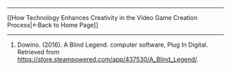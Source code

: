 ___
[[How Technology Enhances Creativity in the Video Game Creation Process|←Back to Home Page]]
____

1. Dowino. (2016). A Blind Legend. computer software, Plug In Digital. Retrieved from https://store.steampowered.com/app/437530/A_Blind_Legend/. 